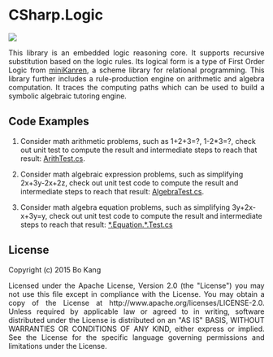 # CSharp.Logic

[![](https://travis-ci.org/buptkang/CSharp.Logic.png)](https://travis-ci.org/buptkang/CSharp.Logic)
 
<p align="justify">
This library is an embedded logic reasoning core. It supports recursive substitution based on the logic rules. Its logical form is a type of First Order Logic from <a href="https://github.com/miniKanren/miniKanren">miniKanren</a>, a scheme library for relational programming. This library further includes a rule-production engine on arithmetic and algebra computation. It traces the computing paths which can be used to build a symbolic algebraic tutoring engine.
</p>

## Code Examples

1. Consider math arithmetic problems, such as 1+2+3=?, 1-2*3=?, check out unit test to compute the result and intermediate steps to reach that result: [ArithTest.cs](https://github.com/buptkang/CSharp.Logic/tree/master/Test/0.Logic.Arithmetic).

2. Consider math algebraic expression problems, such as simplifying 2x+3y-2x+2z, check out unit test code to compute the result and intermediate steps to reach that result: [AlgebraTest.cs](https://github.com/buptkang/CSharp.Logic/tree/master/Test/1.Logic.Algebra).

3. Consider math algebra equation problems, such as simplifying 3y+2x-x+3y=y, check out unit test code to compute the result and intermediate steps to reach that result:
[\*.Equation.\*.Test.cs](https://github.com/buptkang/CSharp.Logic/tree/master/Test/2.Logic.Equation)

## License

Copyright (c) 2015 Bo Kang
<p align="justify">
Licensed under the Apache License, Version 2.0 (the "License") you may not use this file except in compliance with the License. You may obtain a copy of the License at http://www.apache.org/licenses/LICENSE-2.0. Unless required by applicable law or agreed to in writing, software distributed under the License is distributed on an "AS IS" BASIS, WITHOUT WARRANTIES OR CONDITIONS OF ANY KIND, either express or implied. See the License for the specific language governing permissions and limitations under the License.
</p>
